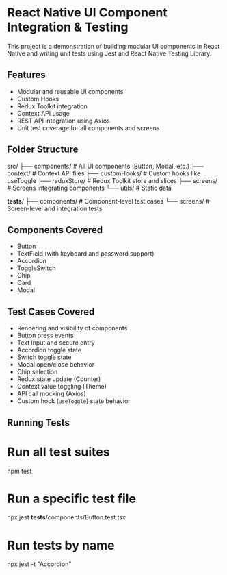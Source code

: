 # React Native UI Component Integration & Testing

This project is a demonstration of building modular UI components in React Native and writing unit tests using Jest and React Native Testing Library.

## Features

- Modular and reusable UI components
- Custom Hooks
- Redux Toolkit integration
- Context API usage
- REST API integration using Axios
- Unit test coverage for all components and screens

## Folder Structure

src/
├── components/ # All UI components (Button, Modal, etc.)
├── context/ # Context API files
├── customHooks/ # Custom hooks like useToggle
├── reduxStore/ # Redux Toolkit store and slices
├── screens/ # Screens integrating components
└── utils/ # Static data

**tests**/
├── components/ # Component-level test cases
└── screens/ # Screen-level and integration tests

## Components Covered

- Button
- TextField (with keyboard and password support)
- Accordion
- ToggleSwitch
- Chip
- Card
- Modal

## Test Cases Covered

- Rendering and visibility of components
- Button press events
- Text input and secure entry
- Accordion toggle state
- Switch toggle state
- Modal open/close behavior
- Chip selection
- Redux state update (Counter)
- Context value toggling (Theme)
- API call mocking (Axios)
- Custom hook (`useToggle`) state behavior

## Running Tests

# Run all test suites

npm test

# Run a specific test file

npx jest **tests**/components/Button.test.tsx

# Run tests by name

npx jest -t "Accordion"

